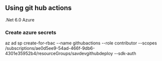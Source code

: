 ## Using git hub actions
.Net 6.0
Azure 


### Create azure secrets
az ad sp create-for-rbac --name githubactions --role contributor --scopes /subscriptions/ae0d5ee9-54ad-466f-9db6-4301e35952b4/resourceGroups/savdevgithubdeploy --sdk-auth

